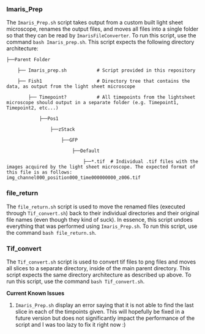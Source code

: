 ### Imaris_Prep
The ```Imaris_Prep.sh``` script takes output from a custom built light sheet microscope, renames the output files, and moves all files into a single folder so that they can be read by ```ImarisFileConverter```. To run this script, use the command ```bash Imaris_prep.sh```. This script expects the following directory architecture:

```
├──Parent Folder

    ├── Imaris_prep.sh           # Script provided in this repository

    ├── Fish1                    # Directory tree that contains the data, as output from the light sheet microscope

        ├── Timepoint?           # All timepoints from the lightsheet microscope should output in a separate folder (e.g. Timepoint1, Timepoint2, etc...)

            ├──Pos1

                ├──zStack

                    ├──GFP

                        ├──Default

                            ├──*.tif  # Individual .tif files with the images acquired by the light sheet microscope. The expected format of this file is as follows: img_channel000_position000_time000000000_z006.tif

```
### file_return
The ```file_return.sh``` script is used to move the renamed files (executed through ```Tif_convert.sh```) back to their individual directories and their original file names (even though they kind of suck). In essence, this script undoes everything that was performed using ```Imaris_Prep.sh```. To run this script, use the command ```bash file_return.sh```.  

### Tif_convert
The ```Tif_convert.sh``` script is used to convert tif files to png files and moves all slices to a separate directory, inside of the main parent directory. This script expects the same directory architecture as described up above. To run this script, use the command ```bash Tif_convert.sh```.  

**Current Known Issues**
1. ```Imaris_Prep.sh``` display an error saying that it is not able to find the last slice in each of the timpoints given. This will hopefully be fixed in a future version but does not significantly impact the performance of the script and I was too lazy to fix it right now :)
